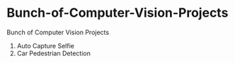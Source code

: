 # Bunch-of-Computer-Vision-Projects
Bunch of Computer Vision Projects
1. Auto Capture Selfie
2. Car Pedestrian Detection
